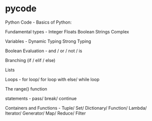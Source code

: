 # pycode
Python Code - Basics of Python:

Fundamental types -
  Integer
  Floats
  Boolean
  Strings
  Complex

Variables -
  Dynamic Typing
  Strong Typing

Boolean Evaluation - and / or / not / is

Branching (if / elif / else)
  
Lists

Loops -
  for loop/
  for loop with else/
  while loop
  
The range() function

statements -
  pass/
  break/
  continue
  
 Containers and Functions -
  Tuple/
  Set/
  Dictionary/
  Function/
  Lambda/
  Iterator/
  Generator/
  Map/
  Reduce/
  Filter
